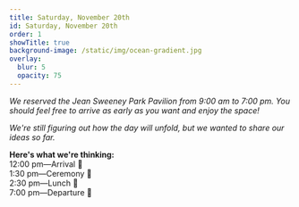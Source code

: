 ```yaml
---
title: Saturday, November 20th
id: Saturday, November 20th
order: 1
showTitle: true
background-image: /static/img/ocean-gradient.jpg
overlay:
  blur: 5
  opacity: 75
---
```

*We reserved the Jean Sweeney Park Pavilion from 9:00 am to 7:00 pm. You should feel free to arrive as early as you want and enjoy the space!*

*We're still figuring out how the day will unfold, but we wanted to share our ideas so far.*

**Here's what we're thinking:**\
12:00 pm—Arrival 🌳\
1:30 pm—Ceremony 💍\
2:30 pm—Lunch 🥪\
7:00 pm—Departure 👋